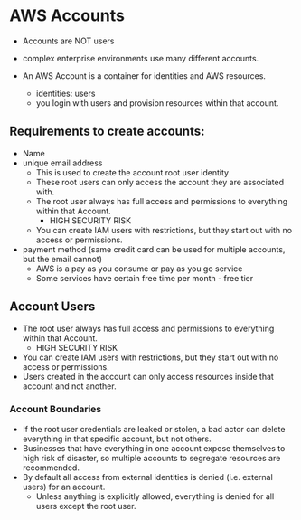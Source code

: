 # AWS Accounts

- Accounts are NOT users
- complex enterprise environments use many different accounts.

- An AWS Account is a container for identities and AWS resources.
  - identities: users
  - you login with users and provision resources within that account.

## Requirements to create accounts:

- Name
- unique email address
  - This is used to create the account root user identity
  - These root users can only access the account they are associated with.
  - The root user always has full access and permissions to everything within that Account.
    - HIGH SECURITY RISK
  - You can create IAM users with restrictions, but they start out with no access or permissions.
- payment method (same credit card can be used for multiple accounts, but the email cannot)
  - AWS is a pay as you consume or pay as you go service
  - Some services have certain free time per month - free tier

## Account Users

- The root user always has full access and permissions to everything within that Account.
  - HIGH SECURITY RISK
- You can create IAM users with restrictions, but they start out with no access or permissions.
- Users created in the account can only access resources inside that account and not another.

### Account Boundaries

- If the root user credentials are leaked or stolen, a bad actor can delete everything in that specific account, but not others.
- Businesses that have everything in one account expose themselves to high risk of disaster, so multiple accounts to segregate resources are recommended.
- By default all access from external identities is denied (i.e. external users) for an account.
  - Unless anything is explicitly allowed, everything is denied for all users except the root user.

